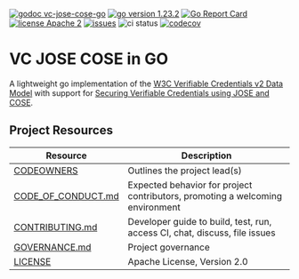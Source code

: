 [![godoc vc-jose-cose-go](https://img.shields.io/badge/godoc-vc--jose--cose--go-blue)](https://pkg.go.dev/github.com/TBD54566975/vc-jose-cose-go)
[![go version 1.23.2](https://img.shields.io/badge/go_version-1.23.2-brightgreen)](https://golang.org/)
[![Go Report Card](https://goreportcard.com/badge/github.com/TBD54566975/vc-jose-cose-go)](https://goreportcard.com/report/github.com/TBD54566975/vc-jose-cose-go)
[![license Apache 2](https://img.shields.io/badge/license-Apache%202-black)](https://github.com/TBD54566975/vc-jose-cose-go/blob/main/LICENSE)
[![issues](https://img.shields.io/github/issues/TBD54566975/vc-jose-cose-go)](https://github.com/TBD54566975/vc-jose-cose-go/issues)
![ci status](https://github.com/TBD54566975/vc-jose-cose-go/actions/workflows/ci.yml/badge.svg?branch=main&event=push)
[![codecov](https://codecov.io/github/TBD54566975/vc-jose-cose-go/graph/badge.svg?token=PIS07W0RQJ)](https://codecov.io/github/TBD54566975/vc-jose-cose-go)

# VC JOSE COSE in GO

A lightweight go implementation of the [W3C Verifiable Credentials v2 Data Model](https://www.w3.org/TR/vc-data-model-2.0)
with support for [Securing Verifiable Credentials using JOSE and COSE](https://www.w3.org/TR/vc-jose-cose/).

## Project Resources

| Resource                                   | Description                                                                    |
| ------------------------------------------ | ------------------------------------------------------------------------------ |
| [CODEOWNERS](./CODEOWNERS)                 | Outlines the project lead(s)                                                   |
| [CODE_OF_CONDUCT.md](./CODE_OF_CONDUCT.md) | Expected behavior for project contributors, promoting a welcoming environment  |
| [CONTRIBUTING.md](./CONTRIBUTING.md)       | Developer guide to build, test, run, access CI, chat, discuss, file issues      |
| [GOVERNANCE.md](./GOVERNANCE.md)           | Project governance                                                             |
| [LICENSE](./LICENSE)                       | Apache License, Version 2.0                                                    |
